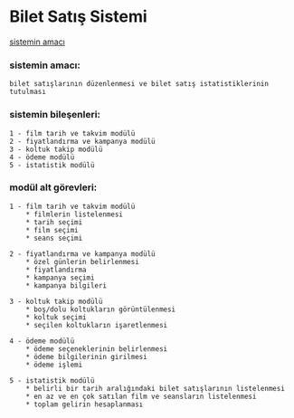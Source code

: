 # Bilet Satış Sistemi

[sistemin amacı](#sistemin-amac%C4%B1)

### sistemin amacı: 

    bilet satışlarının düzenlenmesi ve bilet satış istatistiklerinin tutulması

### sistemin bileşenleri:

    1 - film tarih ve takvim modülü
    2 - fiyatlandırma ve kampanya modülü
    3 - koltuk takip modülü
    4 - ödeme modülü
    5 - istatistik modülü

### modül alt görevleri:

    1 - film tarih ve takvim modülü
        * filmlerin listelenmesi
        * tarih seçimi
        * film seçimi
        * seans seçimi

    2 - fiyatlandırma ve kampanya modülü
        * özel günlerin belirlenmesi
        * fiyatlandırma
        * kampanya seçimi
        * kampanya bilgileri

    3 - koltuk takip modülü
        * boş/dolu koltukların görüntülenmesi
        * koltuk seçimi
        * seçilen koltukların işaretlenmesi

    4 - ödeme modülü
        * ödeme seçeneklerinin belirlenmesi
        * ödeme bilgilerinin girilmesi
        * ödeme işlemi

    5 - istatistik modülü
        * belirli bir tarih aralığındaki bilet satışlarının listelenmesi
        * en az ve en çok satılan film ve seansların listelenmesi
        * toplam gelirin hesaplanması
